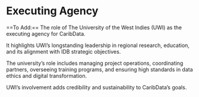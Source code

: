 # Executing Agency

==To Add:== The role of The University of the West Indies (UWI) as the executing agency for CaribData. 

It highlights UWI’s longstanding leadership in regional research, education, and its alignment with IDB strategic objectives. 

The university’s role includes managing project operations, coordinating partners, overseeing training programs, and ensuring high standards in data ethics and digital transformation. 

UWI’s involvement adds credibility and sustainability to CaribData’s goals.
